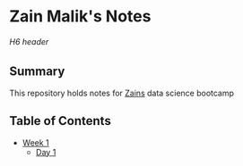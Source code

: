 # Zain Malik's Notes
###### H6 header
## Summary

This repository holds notes for [Zains](https://github.com/zainmmk) data science bootcamp

## Table of Contents
* [Week 1](/Week_1/)
  * [Day 1](/Week_1/Day_1/)